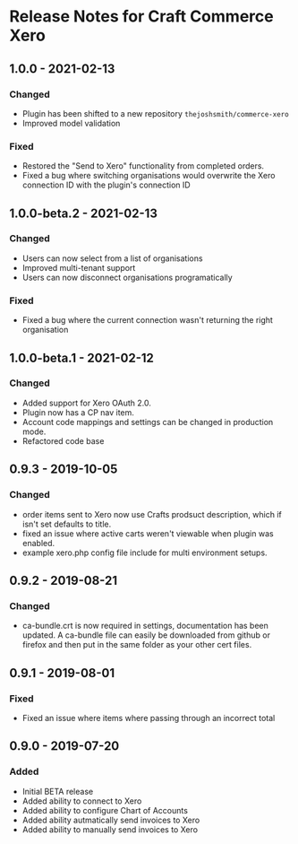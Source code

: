 # Release Notes for Craft Commerce Xero

## 1.0.0 - 2021-02-13
### Changed
- Plugin has been shifted to a new repository `thejoshsmith/commerce-xero`
- Improved model validation
### Fixed
- Restored the "Send to Xero" functionality from completed orders.
- Fixed a bug where switching organisations would overwrite the Xero connection ID with the plugin's connection ID

## 1.0.0-beta.2 - 2021-02-13
### Changed
- Users can now select from a list of organisations
- Improved multi-tenant support
- Users can now disconnect organisations programatically
### Fixed
- Fixed a bug where the current connection wasn't returning the right organisation

## 1.0.0-beta.1 - 2021-02-12
### Changed
- Added support for Xero OAuth 2.0.
- Plugin now has a CP nav item.
- Account code mappings and settings can be changed in production mode.
- Refactored code base

## 0.9.3 - 2019-10-05
### Changed
- order items sent to Xero now use Crafts prodsuct description, which if isn't set defaults to title.
- fixed an issue where active carts weren't viewable when plugin was enabled.
- example xero.php config file include for multi environment setups.

## 0.9.2 - 2019-08-21
### Changed
- ca-bundle.crt is now required in settings, documentation has been updated. A ca-bundle file can easily be downloaded from github or firefox and then put in the same folder as your other cert files.

## 0.9.1 - 2019-08-01
### Fixed
- Fixed an issue where items where passing through an incorrect total

## 0.9.0 - 2019-07-20
### Added
- Initial BETA release
- Added ability to connect to Xero
- Added ability to configure Chart of Accounts
- Added ability autmatically send invoices to Xero
- Added ability to manually send invoices to Xero
